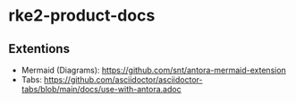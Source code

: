 # rke2-product-docs

## Extentions

* Mermaid (Diagrams): https://github.com/snt/antora-mermaid-extension
* Tabs: https://github.com/asciidoctor/asciidoctor-tabs/blob/main/docs/use-with-antora.adoc 
